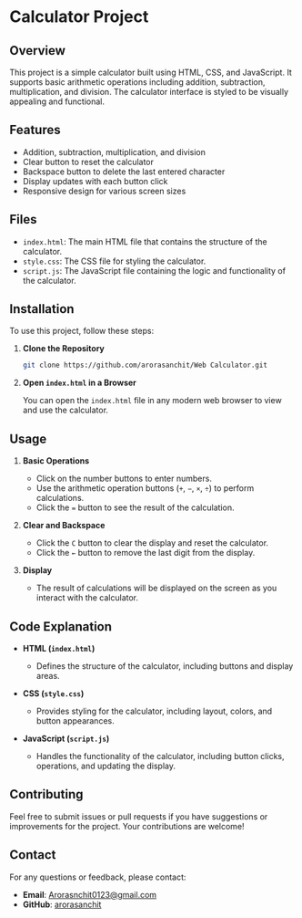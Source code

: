 # Calculator Project

## Overview

This project is a simple calculator built using HTML, CSS, and JavaScript. It supports basic arithmetic operations including addition, subtraction, multiplication, and division. The calculator interface is styled to be visually appealing and functional.

## Features

- Addition, subtraction, multiplication, and division
- Clear button to reset the calculator
- Backspace button to delete the last entered character
- Display updates with each button click
- Responsive design for various screen sizes

## Files

- `index.html`: The main HTML file that contains the structure of the calculator.
- `style.css`: The CSS file for styling the calculator.
- `script.js`: The JavaScript file containing the logic and functionality of the calculator.

## Installation

To use this project, follow these steps:

1. **Clone the Repository**

    ```bash
    git clone https://github.com/arorasanchit/Web Calculator.git
    ```


2. **Open `index.html` in a Browser**

    You can open the `index.html` file in any modern web browser to view and use the calculator.

## Usage

1. **Basic Operations**
    - Click on the number buttons to enter numbers.
    - Use the arithmetic operation buttons (`+`, `−`, `×`, `÷`) to perform calculations.
    - Click the `=` button to see the result of the calculation.

2. **Clear and Backspace**
    - Click the `C` button to clear the display and reset the calculator.
    - Click the `←` button to remove the last digit from the display.

3. **Display**
    - The result of calculations will be displayed on the screen as you interact with the calculator.

## Code Explanation

- **HTML (`index.html`)**
    - Defines the structure of the calculator, including buttons and display areas.

- **CSS (`style.css`)**
    - Provides styling for the calculator, including layout, colors, and button appearances.

- **JavaScript (`script.js`)**
    - Handles the functionality of the calculator, including button clicks, operations, and updating the display.

## Contributing

Feel free to submit issues or pull requests if you have suggestions or improvements for the project. Your contributions are welcome!


## Contact

For any questions or feedback, please contact:

- **Email**: Arorasnchit0123@gmail.com
- **GitHub**: [arorasanchit](https://github.com/arorasanchit)

